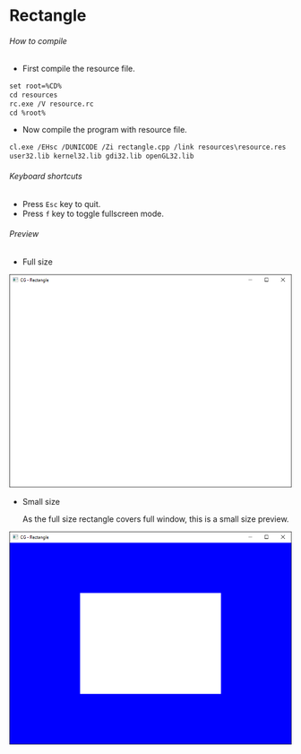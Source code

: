 Rectangle
========

###### How to compile

- First compile the resource file.

```
set root=%CD%
cd resources
rc.exe /V resource.rc
cd %root%
```

- Now compile the program with resource file.

```
cl.exe /EHsc /DUNICODE /Zi rectangle.cpp /link resources\resource.res user32.lib kernel32.lib gdi32.lib openGL32.lib
```

###### Keyboard shortcuts
- Press ```Esc``` key to quit.
- Press ```f``` key to toggle fullscreen mode.

###### Preview
* Full size

![rectangle][rectangle-image]

* Small size

    As the full size rectangle covers full window, this is a small size preview.

![rectangleSmall][rectangleSmall-image]

<!-- Image declaration -->

[rectangle-image]: ./preview/rectangle.png "OpenGL Rectangle Small"
[rectangleSmall-image]: ./preview/rectangleSmall.png "OpenGL Rectangle Small"
